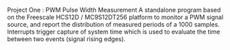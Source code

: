 Project One : PWM Pulse Width Measurement
A standalone program based on the Freescale HCS12D / MC9S12DT256 platform to monitor a PWM signal source,
and report the distribution of measured periods of a 1000 samples. Interrupts trigger capture of system time
which is used to evaluate the time between two events (signal rising edges).
